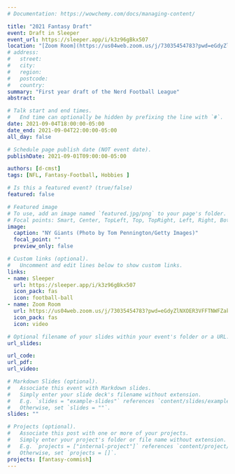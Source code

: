 ```yaml
---
# Documentation: https://wowchemy.com/docs/managing-content/

title: "2021 Fantasy Draft"
event: Draft in Sleeper
event_url: https://sleeper.app/i/k3z96gBkx507
location: "[Zoom Room](https://us04web.zoom.us/j/73035454783?pwd=eGdyZlNXOER3VFFTNWFZakVKSHRBUT09)"
# address:
#   street:
#   city:
#   region:
#   postcode:
#   country:
summary: "First year draft of the Nerd Football League"
abstract:

# Talk start and end times.
#   End time can optionally be hidden by prefixing the line with `#`.
date: 2021-09-04T18:00:00-05:00
date_end: 2021-09-04T22:00:00-05:00
all_day: false

# Schedule page publish date (NOT event date).
publishDate: 2021-09-01T09:00:00-05:00

authors: [d-cmst]
tags: [NFL, Fantasy-Football, Hobbies ]

# Is this a featured event? (true/false)
featured: false

# Featured image
# To use, add an image named `featured.jpg/png` to your page's folder.
# Focal points: Smart, Center, TopLeft, Top, TopRight, Left, Right, BottomLeft, Bottom, BottomRight.
image:
  caption: "NY Giants (Photo by Tom Pennington/Getty Images)"
  focal_point: ""
  preview_only: false

# Custom links (optional).
#   Uncomment and edit lines below to show custom links.
links:
- name: Sleeper
  url: https://sleeper.app/i/k3z96gBkx507
  icon_pack: fas
  icon: football-ball
- name: Zoom Room
  url: https://us04web.zoom.us/j/73035454783?pwd=eGdyZlNXOER3VFFTNWFZakVKSHRBUT09
  icon_pack: fas
  icon: video

# Optional filename of your slides within your event's folder or a URL.
url_slides:

url_code:
url_pdf:
url_video:

# Markdown Slides (optional).
#   Associate this event with Markdown slides.
#   Simply enter your slide deck's filename without extension.
#   E.g. `slides = "example-slides"` references `content/slides/example-slides.md`.
#   Otherwise, set `slides = ""`.
slides: ""

# Projects (optional).
#   Associate this post with one or more of your projects.
#   Simply enter your project's folder or file name without extension.
#   E.g. `projects = ["internal-project"]` references `content/project/deep-learning/index.md`.
#   Otherwise, set `projects = []`.
projects: [fantasy-commish]
---
```

